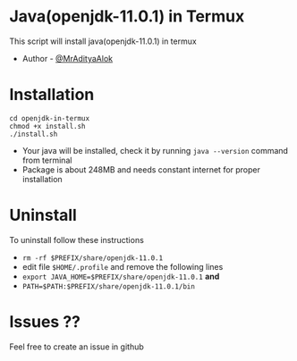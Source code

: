 # Java(openjdk-11.0.1) in Termux
This script will install java(openjdk-11.0.1) in termux
- Author - [@MrAdityaAlok](https://github.com/MrAdityaAlok)
# Installation
```git clone https://github.com/MrAdityaAlok/openjdk-in-termux.git
cd openjdk-in-termux
chmod +x install.sh
./install.sh
```
- Your java will be installed, check it by running `java --version` command from terminal
- Package is about 248MB and needs constant internet for proper installation

# Uninstall
To uninstall follow these instructions 
- `rm -rf $PREFIX/share/openjdk-11.0.1`
- edit file `$HOME/.profile` and remove the following lines 
- `export JAVA_HOME=$PREFIX/share/openjdk-11.0.1` **and**
- `PATH=$PATH:$PREFIX/share/openjdk-11.0.1/bin`

# Issues ??
Feel free to create an issue in github


